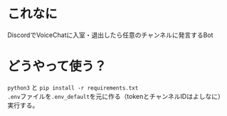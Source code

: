# これなに
DiscordでVoiceChatに入室・退出したら任意のチャンネルに発言するBot

# どうやって使う？

`python3` と `pip install -r requirements.txt`  
`.env`ファイルを`.env_default`を元に作る（tokenとチャンネルIDはよしなに）  
実行する。